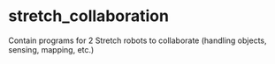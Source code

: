 # stretch_collaboration

Contain programs for 2 Stretch robots to collaborate (handling objects, sensing, mapping, etc.)
